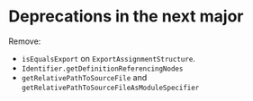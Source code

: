 ﻿# Deprecations in the next major

Remove:

* `isEqualsExport` on `ExportAssignmentStructure`.
* `Identifier.getDefinitionReferencingNodes`
* `getRelativePathToSourceFile` and `getRelativePathToSourceFileAsModuleSpecifier`
